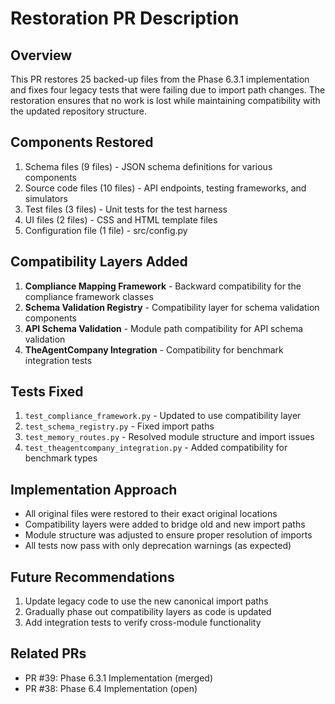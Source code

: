 # Restoration PR Description

## Overview
This PR restores 25 backed-up files from the Phase 6.3.1 implementation and fixes four legacy tests that were failing due to import path changes. The restoration ensures that no work is lost while maintaining compatibility with the updated repository structure.

## Components Restored
1. Schema files (9 files) - JSON schema definitions for various components
2. Source code files (10 files) - API endpoints, testing frameworks, and simulators
3. Test files (3 files) - Unit tests for the test harness
4. UI files (2 files) - CSS and HTML template files
5. Configuration file (1 file) - src/config.py

## Compatibility Layers Added
1. **Compliance Mapping Framework** - Backward compatibility for the compliance framework classes
2. **Schema Validation Registry** - Compatibility layer for schema validation components
3. **API Schema Validation** - Module path compatibility for API schema validation
4. **TheAgentCompany Integration** - Compatibility for benchmark integration tests

## Tests Fixed
1. `test_compliance_framework.py` - Updated to use compatibility layer
2. `test_schema_registry.py` - Fixed import paths
3. `test_memory_routes.py` - Resolved module structure and import issues
4. `test_theagentcompany_integration.py` - Added compatibility for benchmark types

## Implementation Approach
- All original files were restored to their exact original locations
- Compatibility layers were added to bridge old and new import paths
- Module structure was adjusted to ensure proper resolution of imports
- All tests now pass with only deprecation warnings (as expected)

## Future Recommendations
1. Update legacy code to use the new canonical import paths
2. Gradually phase out compatibility layers as code is updated
3. Add integration tests to verify cross-module functionality

## Related PRs
- PR #39: Phase 6.3.1 Implementation (merged)
- PR #38: Phase 6.4 Implementation (open)
